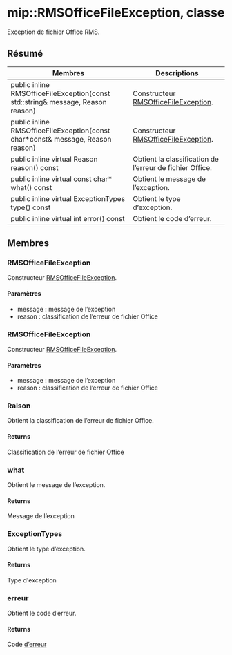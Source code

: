 # <a name="class-miprmsofficefileexception"></a>mip::RMSOfficeFileException, classe 
Exception de fichier Office RMS.
  
## <a name="summary"></a>Résumé
 Membres                        | Descriptions                                
--------------------------------|---------------------------------------------
public inline RMSOfficeFileException(const std::string& message, Reason reason)  |  Constructeur [RMSOfficeFileException](#classmip_1_1_r_m_s_office_file_exception).
public inline RMSOfficeFileException(const char*const& message, Reason reason)  |  Constructeur [RMSOfficeFileException](#classmip_1_1_r_m_s_office_file_exception).
public inline virtual Reason reason() const  |  Obtient la classification de l’erreur de fichier Office.
public inline virtual const char* what() const  |  Obtient le message de l’exception.
public inline virtual ExceptionTypes type() const  |  Obtient le type d’exception.
public inline virtual int error() const  |  Obtient le code d’erreur.
  
## <a name="members"></a>Membres
  
### <a name="rmsofficefileexception"></a>RMSOfficeFileException
Constructeur [RMSOfficeFileException](#classmip_1_1_r_m_s_office_file_exception).
  
#### <a name="parameters"></a>Paramètres
* message : message de l’exception 
* reason : classification de l’erreur de fichier Office
  
### <a name="rmsofficefileexception"></a>RMSOfficeFileException
Constructeur [RMSOfficeFileException](#classmip_1_1_r_m_s_office_file_exception).
  
#### <a name="parameters"></a>Paramètres
* message : message de l’exception 
* reason : classification de l’erreur de fichier Office
  
### <a name="reason"></a>Raison
Obtient la classification de l’erreur de fichier Office.
  
#### <a name="returns"></a>Returns
Classification de l’erreur de fichier Office
  
### <a name="what"></a>what
Obtient le message de l’exception.
  
#### <a name="returns"></a>Returns
Message de l’exception
  
### <a name="exceptiontypes"></a>ExceptionTypes
Obtient le type d’exception.
  
#### <a name="returns"></a>Returns
Type d'exception
  
### <a name="error"></a>erreur
Obtient le code d’erreur.
  
#### <a name="returns"></a>Returns
Code [d’erreur](#classmip_1_1_error)